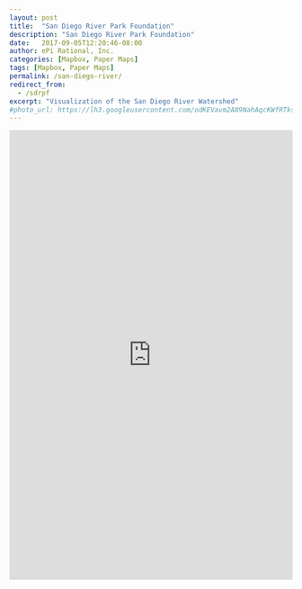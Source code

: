 ```yaml
---
layout: post
title:  "San Diego River Park Foundation"
description: "San Diego River Park Foundation"
date:   2017-09-05T12:20:46-08:00
author: ePi Rational, Inc.
categories: [Mapbox, Paper Maps]
tags: [Mapbox, Paper Maps]
permalink: /san-diego-river/
redirect_from:
  - /sdrpf
excerpt: "Visualization of the San Diego River Watershed"
#photo_url: https://lh3.googleusercontent.com/odKEVavm2A89NahAqcKWfRTksrGtVJO9SdfN41hSjL2Brz0rXDXh-tkmRcSvRDifFjA=h150
---
```




<iframe allowfullscreen="true" width = "100%" height = "800" frameborder="0" src="https://www.roblabs.com/Volksmaps/sdrpf">
  <p>Your browser does not support iframes.</p>
</iframe>
